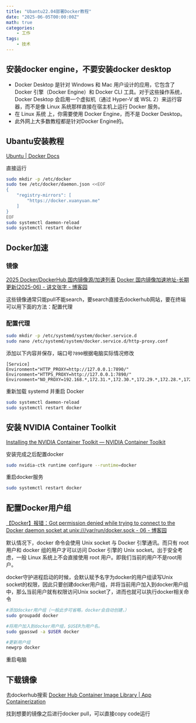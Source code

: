 ```yaml
---
title: "Ubantu22.04部署Docker教程"
date: "2025-06-05T00:00:00Z"
math: true
categories:
    - 工作
tags:
    - 技术
---
```


## 安装docker engine，不要安装docker desktop

- Docker Desktop 是针对 Windows 和 Mac 用户设计的应用，它包含了 Docker 引擎（Docker Engine）和 Docker CLI 工具。对于这些操作系统，Docker Desktop 会启用一个虚拟机（通过 Hyper-V 或 WSL 2）来运行容器，而不是像 Linux 系统那样直接在宿主机上运行 Docker 服务。
- 在 Linux 系统 上，你需要使用 Docker Engine，而不是 Docker Desktop。
- 此外网上大多数教程都是针对Docker Engine的。

## Ubantu安装教程

[Ubuntu \| Docker Docs](https://docs.docker.com/engine/install/ubuntu/)

直接运行
```sh
sudo mkdir -p /etc/docker
sudo tee /etc/docker/daemon.json <<EOF
{
    "registry-mirrors": [
        "https://docker.xuanyuan.me"
    ]
}
EOF
sudo systemctl daemon-reload
sudo systemctl restart docker
```

## Docker加速

### 镜像

[2025 Docker/DockerHub 国内镜像源/加速列表](https://zhuanlan.zhihu.com/p/24461370776)
[Docker 国内镜像加速地址-长期更新(2025-06) - 讲文张字 - 博客园](https://www.cnblogs.com/zhangwencheng/p/18909645)

这些镜像通常只能pull不能search，要search直接去dockerhub网站，要在终端可以用下面的方法：配置代理


### 配置代理
```sh
sudo mkdir -p /etc/systemd/system/docker.service.d
sudo nano /etc/systemd/system/docker.service.d/http-proxy.conf
```

添加以下内容并保存，端口号`7890`根据电脑实际情况修改
```
[Service]
Environment="HTTP_PROXY=http://127.0.0.1:7890/"
Environment="HTTPS_PROXY=http://127.0.0.1:7890/"
Environment="NO_PROXY=192.168.*,172.31.*,172.30.*,172.29.*,172.28.*,172.27.*,172.26.*,172.25.*,172.24.*,172.23.*,172.22.*,172.21.*,172.20.*,172.19.*,172.18.*,172.17.*,172.16.*,10.*,127.*,localhost"
```

重新加载 systemd 并重启 Docker
```sh
sudo systemctl daemon-reload
sudo systemctl restart docker
```

## 安装 NVIDIA Container Toolkit

[Installing the NVIDIA Container Toolkit — NVIDIA Container Toolkit](https://docs.nvidia.com/datacenter/cloud-native/container-toolkit/latest/install-guide.html)

安装完成之后配置docker
```sh
sudo nvidia-ctk runtime configure --runtime=docker
```

重启docker服务
```sh
sudo systemctl restart docker
```


## 配置Docker用户组

[【Docker】报错：Got permission denied while trying to connect to the Docker daemon socket at unix:///var/run/docker.sock - 06 - 博客园](https://www.cnblogs.com/allay/p/17544758.html#:~:text=%E5%8E%9F%E5%9B%A0%E5%88%86%E6%9E%90%EF%BC%9A%E8%BF%99%E6%98%AF%E5%9B%A0%E4%B8%BA%E4%BD%A0%E5%BD%93%E5%89%8D%E7%9A%84%E7%94%A8%E6%88%B7%E6%B2%A1%E6%9C%89%E8%BF%99%E4%B8%AA%E6%9D%83%E9%99%90%E3%80%82%20%E9%BB%98%E8%AE%A4%E6%83%85%E5%86%B5%E4%B8%8B%EF%BC%8Cdocker%20%E5%91%BD%E4%BB%A4%E4%BC%9A%E4%BD%BF%E7%94%A8%20Unix%20socket%20%E4%B8%8E%20Docker%20%E5%BC%95%E6%93%8E%E9%80%9A%E8%AE%AF%E3%80%82,Unix%20socket%E3%80%82%20%E5%87%BA%E4%BA%8E%E5%AE%89%E5%85%A8%E8%80%83%E8%99%91%EF%BC%8C%E4%B8%80%E8%88%AC%20Linux%20%E7%B3%BB%E7%BB%9F%E4%B8%8A%E4%B8%8D%E4%BC%9A%E7%9B%B4%E6%8E%A5%E4%BD%BF%E7%94%A8%20root%20%E7%94%A8%E6%88%B7%E3%80%82%20%E5%8D%B3%E6%88%91%E4%BB%AC%E5%BD%93%E5%89%8D%E7%9A%84%E7%94%A8%E6%88%B7%E4%B8%8D%E6%98%AFroot%E7%94%A8%E6%88%B7%E3%80%82)

默认情况下，docker 命令会使用 Unix socket 与 Docker 引擎通讯。而只有 root 用户和 docker 组的用户才可以访问 Docker 引擎的 Unix socket。出于安全考虑，一般 Linux 系统上不会直接使用 root 用户。即我们当前的用户不是root用户。

docker守护进程启动的时候，会默认赋予名字为docker的用户组读写Unix socket的权限，因此只要创建docker用户组，并将当前用户加入到docker用户组中，那么当前用户就有权限访问Unix socket了，进而也就可以执行docker相关命令

```sh
#添加docker用户组（一般此步可省略，docker会自动创建，） 
sudo groupadd docker 

#将用户加入到docker用户组，$USER为用户名。 
sudo gpasswd -a $USER docker 

#更新用户组
newgrp docker
```

重启电脑


## 下载镜像

去dockerhub搜索
[Docker Hub Container Image Library \| App Containerization](https://hub.docker.com/)

找到想要的镜像之后进行docker pull，可以直接copy code运行

